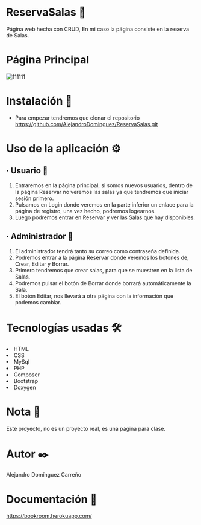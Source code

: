 # ReservaSalas 🚀

Página web hecha con CRUD, En mi caso la página consiste en la reserva de Salas.

# Página Principal
![111111](https://user-images.githubusercontent.com/77676250/216215125-ca69d861-7ab6-46df-b709-e7ef7d755b45.png) 

# Instalación 🔧

- Para empezar tendremos que clonar el repositorio https://github.com/AlejandroDominguez/ReservaSalas.git


# Uso de la aplicación ⚙️
## · Usuario 📌
1. Entraremos en la página principal, si somos nuevos usuarios, dentro de la página Reservar no veremos las salas ya que tendremos que iniciar sesión primero.
2. Pulsamos en Login donde veremos en la parte inferior un enlace para la página de registro, una vez hecho, podremos logearnos.
3. Luego podremos entrar en Reservar y ver las Salas que hay disponibles.

## · Administrador 📌
1. El administrador tendrá tanto su correo como contraseña definida.
2. Podremos entrar a la página Reservar donde veremos los botones de, Crear, Editar y Borrar.
3. Primero tendremos que crear salas, para que se muestren en la lista de Salas.
4. Podremos pulsar el botón de Borrar donde borrará automáticamente la Sala.
5. El botón Editar, nos llevará a otra página con la información que podemos cambiar.

# Tecnologías usadas 🛠️

<li>HTML</li>
<li>CSS</li>
<li>MySql</li>
<li>PHP</li>
<li>Composer</li>
<li>Bootstrap</li>
<li>Doxygen</li>

# Nota 📄
Este proyecto, no es un proyecto real, es una página para clase.

# Autor ✒️
Alejandro Domínguez Carreño

# Documentación 📖

https://bookroom.herokuapp.com/
